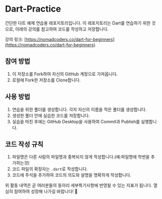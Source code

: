 # Dart-Practice

간단한 다트 예제 연습용 레포지토리입니다. 이 레포지토리는 Dart를 연습하기 위한 것으로, 아래의 강의를 참고하여 코드를 작성하고 저장합니다.

강의 링크: [https://nomadcoders.co/dart-for-beginners](https://nomadcoders.co/dart-for-beginners)

## 참여 방법

1. 이 저장소를 Fork하여 자신의 GitHub 계정으로 가져옵니다.
2. 로컬에 Fork한 저장소를 Clone합니다.

## 사용 방법

1. 연습을 위한 폴더를 생성합니다. 각자 자신의 이름을 적은 폴더를 생성합니다.
2. 생성한 폴더 안에 실습한 코드를 저장합니다.
3. 실습을 마친 후에는 GitHub Desktop을 사용하여 Commit과 Publish를 실행합니다.

## 코드 작성 규칙

1. 파일명은 다른 사람의 파일명과 중복되지 않게 작성합니다.(예:파일명에 학번을 추가하는것)
2. 코드 파일의 확장자는 `.dart`로 작성합니다.
3. 코드에 주석을 추가하여 코드의 의도와 설명을 명확하게 작성합니다.

위 활동 내역은 곧 여러분들의 동아리 세부특기사항에 반영될 수 있는 지표가 됩니다.
열심히 참여하여 성장해 나가길 바랍니다! 🚀